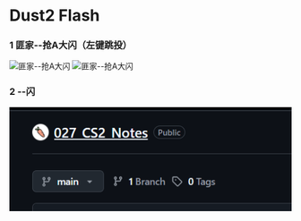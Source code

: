# Dust2 Flash

### 1 匪家--抢A大闪（左键跳投）

![匪家--抢A大闪](flash_pics/flash1.png)
![匪家--抢A大闪](flash_pics/flash2.png)

### 2 --闪

![--闪](smoke_pics/demo2.png)

